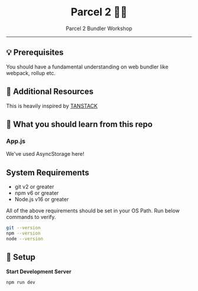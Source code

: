 <div align="center">
<h1>Parcel 2 👨‍💻</h1>
<p>Parcel 2 Bundler Workshop</p>
<hr />
</div>

## 💡 Prerequisites

You should have a fundamental understanding on web bundler like webpack, rollup etc.

## 📔 Additional Resources

This is heavily inspired by [TANSTACK](/)

## 🎃 What you should learn from this repo

### App.js

We've used AsyncStorage here!

## System Requirements

- git v2 or greater
- npm v6 or greater
- Node.js v16 or greater

All of the above requirements should be set in your OS Path. Run below commands to verify.

```bash
git --version
npm --version
node --version
```

## 🚀 Setup

**Start Development Server**

```shell
npm run dev
```
